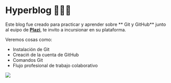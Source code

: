 # Hyperblog 💚💚💚

Este blog fue creado para practicar y aprender sobre ** Git y GitHub** junto al euipo de [**Plazi**](http://https://platzi.com/ "Plazi"), te invito a incursionar en su plataforma.

Veremos cosas como:
- Instalación de Git
- Creaciń de la cuenta de GitHub
- Comandos Git
- Flujo profesional de trabajo colaborativo

![](https://pandao.github.io/editor.md/examples/images/4.jpg)
